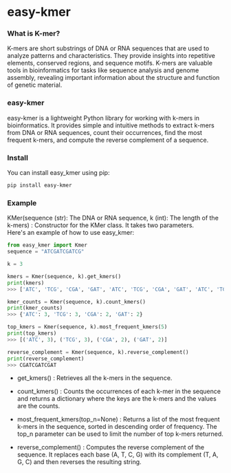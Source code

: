 # easy-kmer
### What is K-mer?
K-mers are short substrings of DNA or RNA sequences that are used to analyze patterns and characteristics. They provide insights into repetitive elements, conserved regions, and sequence motifs. K-mers are valuable tools in bioinformatics for tasks like sequence analysis and genome assembly, revealing important information about the structure and function of genetic material.

### easy-kmer
easy-kmer is a lightweight Python library for working with k-mers in bioinformatics. It provides simple and intuitive methods to extract k-mers from DNA or RNA sequences, count their occurrences, find the most frequent k-mers, and compute the reverse complement of a sequence.

### Install
You can install easy_kmer using pip:
```bash:install.sh
pip install easy-kmer
```

### Example 
KMer(sequence (str): The DNA or RNA sequence, k (int): The length of the k-mers) : Constructor for the KMer class. It takes two parameters.<br>
Here's an example of how to use easy_kmer:
```python:example.py
from easy_kmer import Kmer
sequence = "ATCGATCGATCG"

k = 3

kmers = Kmer(sequence, k).get_kmers()
print(kmers)
>>> ['ATC', 'TCG', 'CGA', 'GAT', 'ATC', 'TCG', 'CGA', 'GAT', 'ATC', 'TCG']

kmer_counts = Kmer(sequence, k).count_kmers()
print(kmer_counts)
>>> {'ATC': 3, 'TCG': 3, 'CGA': 2, 'GAT': 2}

top_kmers = Kmer(sequence, k).most_frequent_kmers(5)
print(top_kmers)
>>> [('ATC', 3), ('TCG', 3), ('CGA', 2), ('GAT', 2)]

reverse_complement = Kmer(sequence, k).reverse_complement()
print(reverse_complement)
>>> CGATCGATCGAT
```

- get_kmers() : Retrieves all the k-mers in the sequence.

- count_kmers() : Counts the occurrences of each k-mer in the sequence and returns a dictionary where the keys are the k-mers and the values are the counts.

- most_frequent_kmers(top_n=None) : Returns a list of the most frequent k-mers in the sequence, sorted in descending order of frequency. The top_n parameter can be used to limit the number of top k-mers returned.

- reverse_complement() : Computes the reverse complement of the sequence. It replaces each base (A, T, C, G) with its complement (T, A, G, C) and then reverses the resulting string.
